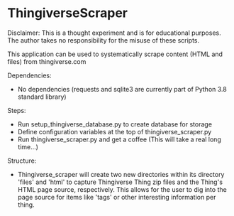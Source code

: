 # ThingiverseScraper

Disclaimer: This is a thought experiment and is for educational purposes. The author takes no responsibility for the misuse of these scripts.

This application can be used to systematically scrape content (HTML and files) from thingiverse.com

Dependencies:
* No dependencies (requests and sqlite3 are currently part of Python 3.8 standard library)

Steps:
* Run setup_thingiverse_database.py to create database for storage
* Define configuration variables at the top of thingiverse_scraper.py
* Run thingiverse_scraper.py and get a coffee (This will take a real long time...)

Structure:
* Thingiverse_scraper will create two new directories within its directory 'files' and 'html' to capture Thingiverse Thing zip files and the Thing's HTML page source, respectively. This allows for the user to dig into the page source for items like 'tags' or other interesting information per thing.
